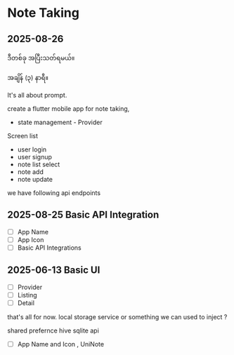 # Note Taking



## 2025-08-26 

ဒီတစ်ခု အပြီးသတ်ရမယ်။

အချိန် (၃) နာရီ။

It's all about prompt.

create a flutter mobile app for note taking,

- state management - Provider

Screen list

- user login
- user signup
- note list select
- note add
- note update

we have following api endpoints




## 2025-08-25 Basic API Integration


- [ ] App Name
- [ ] App Icon
- [ ] Basic API Integrations
## 2025-06-13 Basic UI

- [ ] Provider
- [ ] Listing 
- [ ] Detail

that's all for now.
local storage service or something we can used to inject ?

shared prefernce
hive 
sqlite
api


- [ ] App Name and Icon , UniNote
